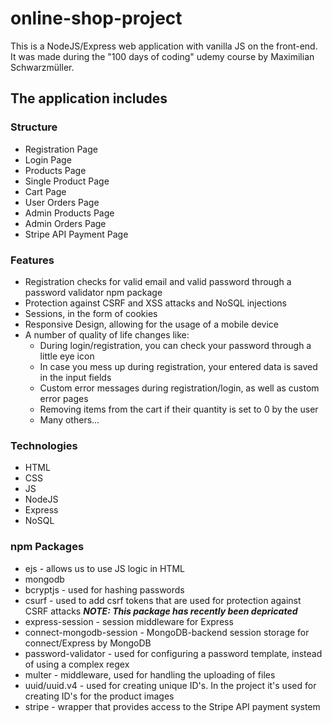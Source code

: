 # online-shop-project
This is a NodeJS/Express web application with vanilla JS on the front-end. It was made during the "100 days of coding" udemy course by Maximilian Schwarzmüller.
## The application includes
### Structure
- Registration Page
- Login Page
- Products Page
- Single Product Page
- Cart Page
- User Orders Page
- Admin Products Page
- Admin Orders Page
- Stripe API Payment Page
### Features
- Registration checks for valid email and valid password through a password validator npm package
- Protection against CSRF and XSS attacks and NoSQL injections
- Sessions, in the form of cookies
- Responsive Design, allowing for the usage of a mobile device
- A number of quality of life changes like: 
  - During login/registration, you can check your password through a little eye icon
  - In case you mess up during registration, your entered data is saved in the input fields
  - Custom error messages during registration/login, as well as custom error pages
  - Removing items from the cart if their quantity is set to 0 by the user
  - Many others... 
### Technologies
- HTML
- CSS
- JS
- NodeJS
- Express
- NoSQL
### npm Packages
- ejs - allows us to use JS logic in HTML
- mongodb
- bcryptjs - used for hashing passwords
- csurf - used to add csrf tokens that are used for protection against CSRF attacks ***NOTE: This package has recently been depricated***
- express-session - session middleware for Express
- connect-mongodb-session - MongoDB-backend session storage for connect/Express by MongoDB
- password-validator - used for configuring a password template, instead of using a complex regex
- multer - middleware, used for handling the uploading of files
- uuid/uuid.v4 - used for creating unique ID's. In the project it's used for creating ID's for the product images
- stripe - wrapper that provides access to the Stripe API payment system

